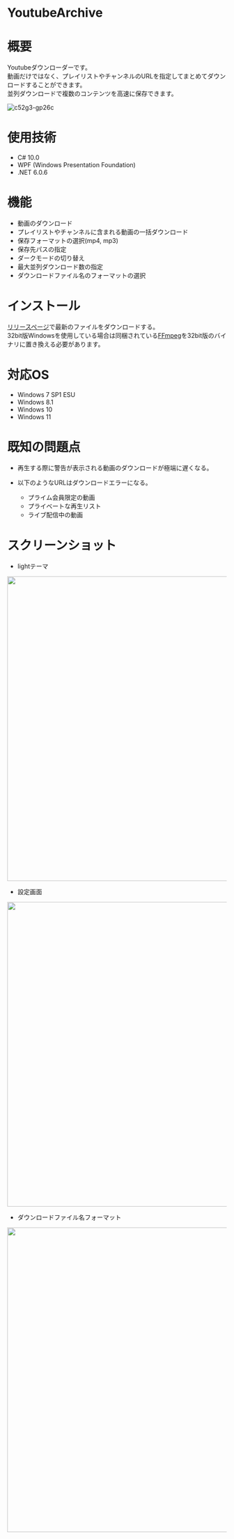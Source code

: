 # YoutubeArchive

# 概要
 Youtubeダウンローダーです。<br >
 動画だけではなく、プレイリストやチャンネルのURLを指定してまとめてダウンロードすることができます。 <br >
 並列ダウンロードで複数のコンテンツを高速に保存できます。
 
 ![c52g3-gp26c](https://user-images.githubusercontent.com/64554381/214268070-ea42a46d-3efa-474a-87d4-5de4974b0f23.gif)


# 使用技術
- C# 10.0
- WPF (Windows Presentation Foundation)
- .NET 6.0.6

# 機能
- 動画のダウンロード
- プレイリストやチャンネルに含まれる動画の一括ダウンロード
- 保存フォーマットの選択(mp4, mp3)
- 保存先パスの指定
- ダークモードの切り替え
- 最大並列ダウンロード数の指定
- ダウンロードファイル名のフォーマットの選択

# インストール
[リリースページ](https://github.com/Rinqer0203/YoutubeArchive/releases)で最新のファイルをダウンロードする。  
32bit版Windowsを使用している場合は同梱されている[FFmpeg](https://ffmpeg.org/)を32bit版のバイナリに置き換える必要があります。

# 対応OS
- Windows 7 SP1 ESU
- Windows 8.1
- Windows 10
- Windows 11

# 既知の問題点
- 再生する際に警告が表示される動画のダウンロードが極端に遅くなる。

- 以下のようなURLはダウンロードエラーになる。
  - プライム会員限定の動画
  - プライベートな再生リスト
  - ライブ配信中の動画


# スクリーンショット
- lightテーマ  
<img width="700" src="https://user-images.githubusercontent.com/64554381/214274390-dafcad8c-59d1-4781-bd47-02d5f0d5ba41.png">

- 設定画面  
<img width="700" src="https://user-images.githubusercontent.com/64554381/214274649-9305534f-0ee0-464c-8351-229a1e2ac2ba.png">

- ダウンロードファイル名フォーマット  
<img width="700" src="https://user-images.githubusercontent.com/64554381/214274725-5a312413-3dd4-49c9-933e-b57bd30604c3.png">
